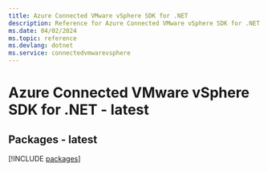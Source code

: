 ```yaml
---
title: Azure Connected VMware vSphere SDK for .NET
description: Reference for Azure Connected VMware vSphere SDK for .NET
ms.date: 04/02/2024
ms.topic: reference
ms.devlang: dotnet
ms.service: connectedvmwarevsphere
---
```

# Azure Connected VMware vSphere SDK for .NET - latest
## Packages - latest
[!INCLUDE [packages](connected-vmware-vsphere-index.md)]